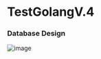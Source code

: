 # TestGolangV.4
### Database Design
![image](https://user-images.githubusercontent.com/137061421/282353967-ae596f83-961b-42a4-93db-316b9ddb260a.png)
